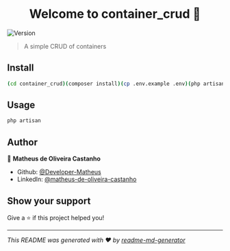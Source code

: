 <h1 align="center">Welcome to container_crud 👋</h1>
<p>
  <img alt="Version" src="https://img.shields.io/badge/version-1.0.0-blue.svg?cacheSeconds=2592000" />
</p>

> A simple CRUD of containers

## Install

```sh
(cd container_crud)(composer install)(cp .env.example .env)(php artisan key:generate)(create a database)(npm install)(npm run dev)(php artisan migrate:fresh --seed)
```

## Usage

```sh
php artisan
```

## Author

👤 **Matheus de Oliveira Castanho**

* Github: [@Developer-Matheus](https://github.com/Developer-Matheus)
* LinkedIn: [@matheus-de-oliveira-castanho](https://linkedin.com/in/matheus-de-oliveira-castanho)

## Show your support

Give a ⭐️ if this project helped you!

***
_This README was generated with ❤️ by [readme-md-generator](https://github.com/kefranabg/readme-md-generator)_
